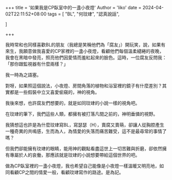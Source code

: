 +++
title = '如果我是CP臥室中的一盞小夜燈'
Author = 'liko'
date = 2024-04-02T22:11:52+08:00
tags = [
    "BL",
    "何玟珒",
    "認真說話",
    
]

+++


我時常和也同樣喜歡BL的朋友（我總是笑稱他們為「腐友」）開玩笑，說，如果有來生，我願意做我喜愛的CP家裡的一盞小夜燈，看顧他們每個溫柔繾綣的夜晚，我會在黑暗中發亮，照亮他們因愛情而羞紅起來的臉色。這時，一位腐友反問我：「那你跟監視器有什麼兩樣？」

我一時為之語塞。

對呀，如果照這個說法，小夜燈、房間角落的植物和浴室裡的鏡子有什麼差別？其實都是一些假裝中立又喜愛偷窺的，神的視角。

我後來想，也許腐友們想要的，就是如同玟珒的小說一樣的視角吧。

在玟珒的筆下，我們這些人類，都擁有被打落凡間之前的，神明垂憐的視野。

我猜想這也許是為什麼玟珒寫BL，寫瑟瑟（H），賣腐又賣萌，卻讓人從胸腔產生一種奇異的共鳴感，生而為人，為情愛的失落而痛苦難受，這不是最尋常的事情了嗎？

但我們卻能擁有玟珒的眼睛，能用神的觀點看盡這世上一切苦難與折磨，卻依然擁有專屬於人的哀働，那應該就是玟珒的小說想要帶給這個世界的吧。

做為CP臥室裡的一盞小夜燈，我也希望自己能像是小夜燈一樣溫暖又明亮地，如同看顧CP之間的情愛一般，看顧玟珒寫作的路途。是為記。

